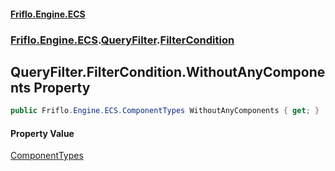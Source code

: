 #### [Friflo.Engine.ECS](index.md 'index')
### [Friflo.Engine.ECS](Friflo.Engine.ECS.md 'Friflo.Engine.ECS').[QueryFilter](QueryFilter.md 'Friflo.Engine.ECS.QueryFilter').[FilterCondition](QueryFilter.FilterCondition.md 'Friflo.Engine.ECS.QueryFilter.FilterCondition')

## QueryFilter.FilterCondition.WithoutAnyComponents Property

```csharp
public Friflo.Engine.ECS.ComponentTypes WithoutAnyComponents { get; }
```

#### Property Value
[ComponentTypes](ComponentTypes.md 'Friflo.Engine.ECS.ComponentTypes')